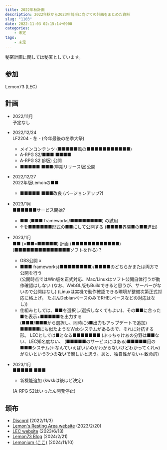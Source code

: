 ```yaml
---
title: 2022年秋計画
description: 2022年秋から2023年前半に向けての計画をまとめた資料
slug: "1103"
date: 2022-11-03 02:15:14+0900
categories:
    - 未定
tags:
    - 未定
---
```


秘密計画に関しては秘匿としています。

## 参加

Lemon73 (LEC)

## 計画

- 2022/11月  
予定なし

- 2022/12/24  
LF2204 - 冬 - (今年最後の冬季大祭)
  - メインコンテンツ (■■■■■風の■■■■■■■■■■■)
  - A-RPG S2/■■■ ■■■■
  - A-RPG S2 (β版) 公開
  - ■■■■■ ■■■(早期リリース版)公開

- 2022/12/27  
2022年版Lemonの■■
  - ■■■■■ ■■■改良 (バージョンアップ?)

- 2023/1月  
■■■■■■サービス開始?
  - ■■ (■■■ frameworks/■■■■■■■■) の試用
  - ↑を■■■■■■形式の■■にして公開する (■■■■界隈■の■■進出)

- 2023/1月  
■■ (=■■=■■■■■) 計画 (■■■■■■■■■■■■) (■■■■■■■■■■■■■■ソフトを作る) ?
  - OSS公開 x
  - ■■■ frameworks(■■■■■■■■)/■■■■のどちらかまたは両方で公開を行う  
  (公開時点ではWin版を正式対応、Mac/Linuxはソフト公開自体行うが動作確認はしない
  (なお、WebGL版もBuildできると思うが、サーバーがないので公開はなし)
  (Linuxは実機で動作確認できる環境が整備次第正式対応に格上げ。
  たぶんDebianベースのみでRHELベースなどの対応はなし))
  - 仕組みとしては、■■を選択し(選択しなくてもよい)、その■■に合った■を表示+■■■■■を出力する  
  (■■■/■■■から選択し、同時に5■出力もアップデートで追加)
  ■■■■■にも似たようなWebシステムがあるので、それに対抗する形。
  LECとしては■となる■■■■■■■
  (ぶっちゃけあの分野は■■ない、LEC知名度ない、
  (■■■■■のサービスにはある)■■■■■用の■■■システム(←なんていえばいいのかわからないけどわかってくれw)がないという3つの**ない**で厳しいと思う。あと、独自性がない←致命的)

- 2023/1月  
■■■■■ ■■■
  - 新機能追加 (kwskは後ほど決定)

  (A-RPG S2はいったん開発停止)

## 頒布

- [Discord](https://discord.com/channels/972718425937952798/972725666778873898/1037414721323810868) (2022/11/3)
- [Lemon's Resting Area website](https://lemon73-computing.github.io/docs/20221103-fall) (2023/2/20)
- [LEC website](https://lemon73.gitlab.io/docs/20221103) (2023/6/13)
- [Lemon73 Blog](./) (2024/2/21)
- [Lemonium (ここ)](./) (2024/11/10)

